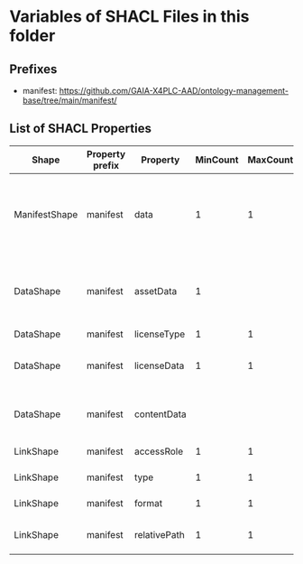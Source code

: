 # Variables of SHACL Files in this folder

## Prefixes

- manifest: <https://github.com/GAIA-X4PLC-AAD/ontology-management-base/tree/main/manifest/>

## List of SHACL Properties

| Shape | Property prefix | Property | MinCount | MaxCount | Description | Datatype/NodeKind | Filename |
| --- | --- | --- | --- | --- | --- | --- | --- |
| ManifestShape | manifest | data | 1 | 1 | Description of the content and filestructure of the uploaded asset.zip |  | manifest_shacl.ttl |
| DataShape | manifest | assetData | 1 |  | Reference to valuable data/asset as relativePath or link |  | manifest_shacl.ttl |
| DataShape | manifest | licenseType | 1 | 1 |  |  | manifest_shacl.ttl |
| DataShape | manifest | licenseData | 1 | 1 | link to licenseData as relativePath |  | manifest_shacl.ttl |
| DataShape | manifest | contentData |  |  | Reference to content data as relativePath |  | manifest_shacl.ttl |
| LinkShape | manifest | accessRole | 1 | 1 | Choose an accessRole. | <http://www.w3.org/2001/XMLSchema#string> | manifest_shacl.ttl |
| LinkShape | manifest | type | 1 | 1 | Choose type of link. | <http://www.w3.org/2001/XMLSchema#string> | manifest_shacl.ttl |
| LinkShape | manifest | format | 1 | 1 | Choose an format. | <http://www.w3.org/2001/XMLSchema#string> | manifest_shacl.ttl |
| LinkShape | manifest | relativePath | 1 | 1 | Enter link as URL or DID. | <http://www.w3.org/2001/XMLSchema#anyURI> | manifest_shacl.ttl |
